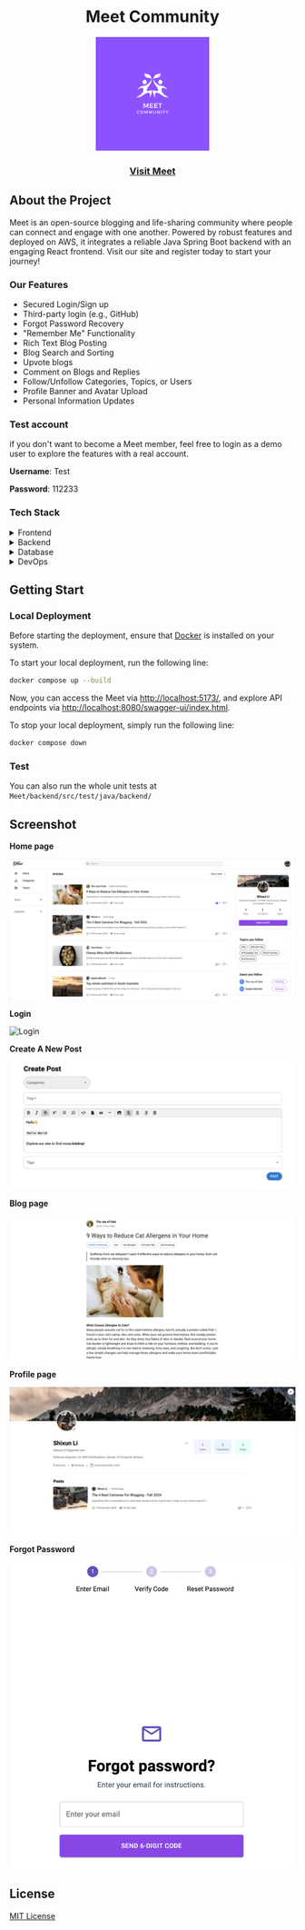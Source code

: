 <div align="center">
  <h1>
    Meet Community
  </h1>
  <img src="./frontend/public/images/meet.png" alt="Homepage" width="200" />
  <h3>
    <a href="https://meet-community.top">Visit Meet</a>
	</h3>
</div>




## About the Project

Meet is an open-source blogging and life-sharing community where people can connect and engage with one another. Powered by robust features and deployed on AWS, it integrates a reliable Java Spring Boot backend with an engaging React frontend. Visit our site and register today to start your journey!



### Our Features

- Secured Login/Sign up
- Third-party login (e.g., GitHub)
- Forgot Password Recovery
- "Remember Me" Functionality
- Rich Text Blog Posting
- Blog Search and Sorting
- Upvote blogs
- Comment on Blogs and Replies
- Follow/Unfollow Categories, Topics, or Users
- Profile Banner and Avatar Upload
- Personal Information Updates



### Test account

if you don't want to become a Meet member, feel free to login as a demo user to explore the features with a real account.

**Username**: Test

**Password**: 112233



### Tech Stack

<details>
  <summary>Frontend</summary>
  <ul style="font-size:14px">
    <li>React</li>
    <li>JavaScript</li>
    <li>Axios</li>
    <li>Material UI</li>
    <li>Tailwind CSS</li>
  </ul>
</details>

<details>
  <summary>Backend</summary>
  <ul style="font-size:14px">
    <li>Spring Boot</li>
    <li>Spring Security</li>
    <li>JWT</li>
    <li>OAuth2</li>
    <li>JPA</li>
    <li>Swagger</li>
    <li>Junit Test</li>
  </ul>
</details>


<details>
  <summary>Database</summary>
  <ul style="font-size:14px">
    <li>Postgres</li>
  </ul>
</details>
<details>
  <summary>DevOps</summary>
  <ul style="font-size:14px">
    <li>Docker</li>
    <li>Docker-compose</li>
    <li>AWS</li>
  </ul>
</details>



## Getting Start

### Local Deployment

Before starting the deployment, ensure that [Docker](https://www.docker.com/) is installed on your system.

To start your local deployment, run the following line:

```bash
docker compose up --build
```

Now, you can access the Meet via [http://localhost:5173/](), and explore API endpoints via [http://localhost:8080/swagger-ui/index.html]().



To stop your local deployment, simply run the following line:

```bash
docker compose down
```



### Test

You can also run the whole unit tests at `Meet/backend/src/test/java/backend/`



## Screenshot

**Home page**

![Home page](./doc/home.png)



**Login**

![Login](./doc/login.png)





**Create A New Post**

![Calculator](./doc/create.png)



**Blog page**

![Detail page](./doc/post.png)



**Profile page**

![Update page](./doc/profile.png)

**Forgot Password**

![Forgot password](./doc/forget.png)



## License

[MIT License](LICENSE)
